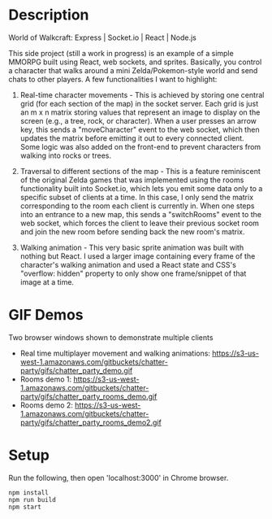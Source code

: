 # Description
World of Walkcraft: Express | Socket.io | React | Node.js

This side project (still a work in progress) is an example of a simple MMORPG built using React, web sockets, and sprites. Basically, you control a character that walks around a mini Zelda/Pokemon-style world and send chats to other players. A few functionalities I want to highlight:

1) Real-time character movements - This is achieved by storing one central grid (for each section of the map) in the socket server. Each grid is just an m x n matrix storing values that represent an image to display on the screen (e.g., a tree, rock, or character). When a user presses an arrow key, this sends a "moveCharacter" event to the web socket, which then updates the matrix before emitting it out to every connected client. Some logic was also added on the front-end to prevent characters from walking into rocks or trees.

2) Traversal to different sections of the map - This is a feature reminiscent of the original Zelda games that was implemented using the rooms functionality built into Socket.io, which lets you emit some data only to a specific subset of clients at a time. In this case, I only send the matrix corresponding to the room each client is currently in. When one steps into an entrance to a new map, this sends a "switchRooms" event to the web socket, which forces the client to leave their previous socket room and join the new room before sending back the new room's matrix.

3) Walking animation - This very basic sprite animation was built with nothing but React. I used a larger image containing every frame of the character's walking animation and used a React state and CSS's "overflow: hidden" property to only show one frame/snippet of that image at a time.

# GIF Demos
Two browser windows shown to demonstrate multiple clients
- Real time multiplayer movement and walking animations: https://s3-us-west-1.amazonaws.com/gitbuckets/chatter-party/gifs/chatter_party_demo.gif
- Rooms demo 1: https://s3-us-west-1.amazonaws.com/gitbuckets/chatter-party/gifs/chatter_party_rooms_demo.gif
- Rooms demo 2: https://s3-us-west-1.amazonaws.com/gitbuckets/chatter-party/gifs/chatter_party_rooms_demo2.gif

# Setup
Run the following, then open 'localhost:3000' in Chrome browser.
```
npm install
npm run build
npm start
```
